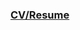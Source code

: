 ### [CV/Resume](https://drive.google.com/file/d/1ViPuAYvUfKiNvLcEJMueCzZMnXoaYJIB/view?usp=sharing)
